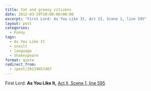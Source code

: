 ```yaml
---
title: fat and greasy citizens
date: 2012-03-29T10:00:06+00:00
excerpt: "First Lord: As You Like It, Act II, Scene 1, line 595"
layout: post
categories:
  - Funny
tags:
  - As You Like It
  - insult
  - language
  - Shakespeare
format: quote
redirect_from:
  - /post/20119057407
---
```

First Lord: **As You Like It,** [Act II, Scene 1, line 595](http://www.opensourceshakespeare.org/views/plays/play_view.php?WorkID=asyoulikeit&Act=2&Scene=1&Scope=scene&LineHighlight=595#595)
